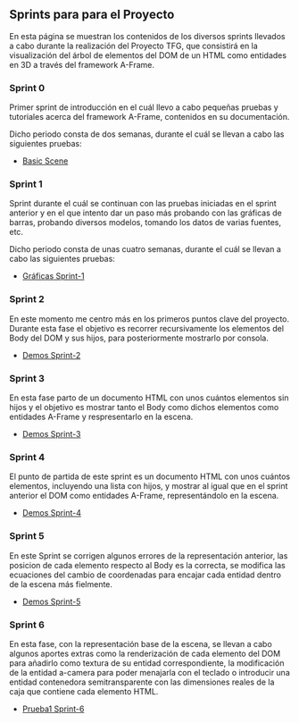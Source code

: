 ## Sprints para para el Proyecto

En esta página se muestran los contenidos de los diversos sprints llevados a cabo durante la realización del Proyecto TFG, que consistirá 
en la visualización del árbol de elementos del DOM de un HTML como entidades en 3D a través del framework A-Frame.

### Sprint 0

Primer sprint de introducción en el cuál llevo a cabo pequeñas pruebas y tutoriales acerca del framework A-Frame, contenidos en su documentación.

Dicho periodo consta de dos semanas, durante el cuál se llevan a cabo las siguientes pruebas:

* [Basic Scene](BasicScene2/README.md)


### Sprint 1

Sprint durante el cuál se continuan con las pruebas iniciadas en el sprint anterior y en el que intento dar un paso más probando con las gráficas de barras, probando diversos modelos, tomando los datos de varias fuentes, etc.

Dicho periodo consta de unas cuatro semanas, durante el cuál se llevan a cabo las siguientes pruebas:

* [Gráficas Sprint-1](Sprint1/README.md)


### Sprint 2

En este momento me centro más en los primeros puntos clave del proyecto. Durante esta fase el objetivo es recorrer recursivamente los elementos del Body del DOM y sus hijos, para posteriormente mostrarlo por consola. 

* [Demos Sprint-2](Sprint2/README.md)


### Sprint 3

En esta fase parto de un documento HTML con unos cuántos elementos sin hijos y el objetivo es mostrar tanto el Body como dichos elementos como entidades A-Frame y respresentarlo en la escena.

* [Demos Sprint-3](Sprint3/README.md)


### Sprint 4
El punto de partida de este sprint es un documento HTML con unos cuántos elementos, incluyendo una lista con hijos, y mostrar al igual que en el sprint anterior el DOM como entidades A-Frame, representándolo en la escena.

* [Demos Sprint-4](Sprint4/README.md)


### Sprint 5
En este Sprint se corrigen algunos errores de la representación anterior, las posicion de cada elemento respecto al Body es la correcta, se modifica las ecuaciones del cambio de coordenadas para encajar cada entidad dentro de la escena más fielmente.

* [Demos Sprint-5](Sprint5/README.md)


### Sprint 6
En esta fase, con la representación base de la escena, se llevan a cabo algunos aportes extras como la renderización de cada elemento del DOM para añadirlo como textura de su entidad correspondiente, la modificación de la entidad a-camera para poder menajarla con el teclado o introducir una entidad contenedora semitransparente con las dimensiones reales de la caja que contiene cada elemento HTML.

* [Prueba1 Sprint-6](Sprint6/README.md)








